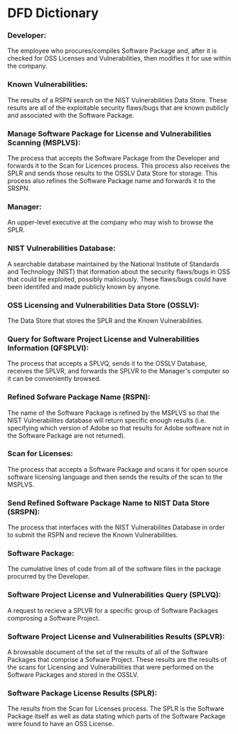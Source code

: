 # DFD Dictionary 

### Developer: 
The employee who procures/compiles Software Package and, after it is checked for OSS Licenses and Vulnerabilities, then modifies it for use within the company.

### Known Vulnerabilities:
The results of a RSPN search on the NIST Vulnerabilities Data Store. These results are all of the exploitable security flaws/bugs that are known publicly and associated with the Software Package.

### Manage Software Package for License and Vulnerabilities Scanning (MSPLVS): 
The process that accepts the Software Package from the Developer and forwards it to the Scan for Licences process. This process also receives the SPLR and sends those results to the OSSLV Data Store for storage. This process also refines the Software Package name and forwards it to the SRSPN.

### Manager: 
An upper-level executive at the company who may wish to browse the SPLR.

### NIST Vulnerabilities Database:
A searchable database maintained by the National Institute of Standards and Technology (NIST) that iformation about the security flaws/bugs in OSS that could be exploited, possibly maliciously. These flaws/bugs could have been identifed and made publicly known by anyone.

### OSS Licensing and Vulnerabilities Data Store (OSSLV): 
The Data Store that stores the SPLR and the Known Vulnerabilities.

### Query for Software Project License and Vulnerabilities Information (QFSPLVI): 
The process that accepts a SPLVQ, sends it to the OSSLV Database, receives the SPLVR, and forwards the SPLVR to the Manager's computer so it can be conveniently browsed.

### Refined Sofware Package Name (RSPN):
The name of the Software Package is refined by the MSPLVS so that the NIST Vulnerabilites database will return specific enough results (i.e. specifying which version of Adobe so that results for Adobe software not in the Software Package are not returned).

### Scan for Licenses: 
The process that accepts a Software Package and scans it for open source software licensing language and then sends the results of the scan to the MSPLVS.

### Send Refined Software Package Name to NIST Data Store (SRSPN):
The process that interfaces with the NIST Vulnerabilites Database in order to submit the RSPN and recieve the Known Vulnerabilities.

### Software Package: 
The cumulative lines of code from all of the software files in the package procurred by the Developer.

### Software Project License and Vulnerabilities Query (SPLVQ): 
A request to recieve a SPLVR for a specific group of Software Packages comprosing a Software Project.

### Software Project License and Vulnerabilities Results (SPLVR):
A browsable document of the set of the results of all of the Software Packages that comprise a Sofware Project.  These results are the results of the scans for Licensing and Vulnerabilities that were performed on the Software Packages and stored in the OSSLV.

### Software Package License Results (SPLR): 
The results from the Scan for Licenses process. The SPLR is the Software Package itself as well as data stating which parts of the Software Package were found to have an OSS License.

